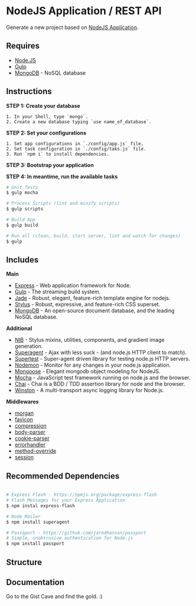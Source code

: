 # NodeJS Application / REST API

Generate a new project based on [NodeJS Application](http://nodejs.org/).


## Requires

- [Node.JS](http://nodejs.org/)
- [Gulp](http://gulpjs.com/)
- [MongoDB](http://www.mongodb.org/) - NoSQL database


## Instructions

**STEP 1: Create your database**

```
1. In your Shell, type `mongo`.
2. Create a new database typing `use name_of_database`.
```

**STEP 2: Set your configurations**

```
1. Set app configurations in `./config/app.js` file.
2. Set task configuration in `./config/taks.js` file.
3. Run `npm i` to install dependencies.
```

**STEP 3: Bootstrap your application**

**STEP 4: In meantime, run the available tasks**

```bash
# Unit Tests
$ gulp mocha

# Process Scripts (lint and minify scripts)
$ gulp scripts

# Build App
$ gulp build

# Run all (clean, build, start server, lint and watch for changes)
$ gulp
```

## Includes

**Main**
- [Express](http://expressjs.com/) - Web application framework for Node.
- [Gulp](http://gulpjs.com/) - The streaming build system.
- [Jade](https://github.com/visionmedia/jade) - Robust, elegant, feature-rich template engine for nodejs.
- [Stylus](https://github.com/LearnBoost/stylus) - Robust, expressive, and feature-rich CSS superset.
- [MongoDB](http://www.mongodb.org/) - An open-source document database, and the leading NoSQL database.

**Additional**
- [NIB](https://github.com/visionmedia/nib) - Stylus mixins, utilities, components, and gradient image generation.
- [Superagent](https://github.com/visionmedia/superagent) - Ajax with less suck - (and node.js HTTP client to match).
- [Supertest](https://github.com/visionmedia/supertest) - Super-agent driven library for testing node.js HTTP servers.
- [Nodemon](https://github.com/remy/nodemon) - Monitor for any changes in your node.js application.
- [Mongoose](http://mongoosejs.com/) - Elegant mongodb object modeling for NodeJS.
- [Mocha](http://visionmedia.github.io/mocha/) - JavaScript test framework running on node.js and the browser.
- [Chai](http://chaijs.com/) - Chai is a BDD / TDD assertion library for node and the browser.
- [Winston](https://npmjs.org/package/winston) - A multi-transport async logging library for Node.js.

**Middlewares**
- [morgan](https://github.com/expressjs/morgan)
- [favicon](https://github.com/expressjs/favicon)
- [compression](https://github.com/expressjs/compression)
- [body-parser](https://github.com/expressjs/body-parser)
- [cookie-parser](https://github.com/expressjs/cookie-parser)
- [errorhandler](https://github.com/expressjs/errorhandler)
- [method-override](https://github.com/expressjs/method-override)
- [session](https://github.com/expressjs/session)

## Recommended Dependencies

```bash

# Express Flash - https://npmjs.org/package/express-flash
# Flash Messages for your Express Application
$ npm instal express-flash

# Node Mailer
$ npm install superagent

# Passaport - https://github.com/jaredhanson/passport
# Simple, unobtrusive authentication for Node.js
$ npm install passport

```


## Structure


## Documentation

Go to the Gist Cave and find the gold. :)
